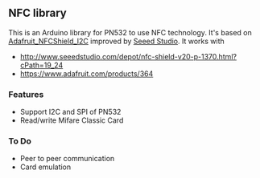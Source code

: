 ## NFC library

This is an Arduino library for PN532 to use NFC technology. It's based on [Adafruit_NFCShield_I2C](https://github.com/adafruit/Adafruit_NFCShield_I2C)
improved by [Seeed Studio](http://seeedstudio.com).
It works with

+ http://www.seeedstudio.com/depot/nfc-shield-v20-p-1370.html?cPath=19_24
+ https://www.adafruit.com/products/364

### Features
+ Support I2C and SPI of PN532
+ Read/write Mifare Classic Card

### To Do
+ Peer to peer communication
+ Card emulation





